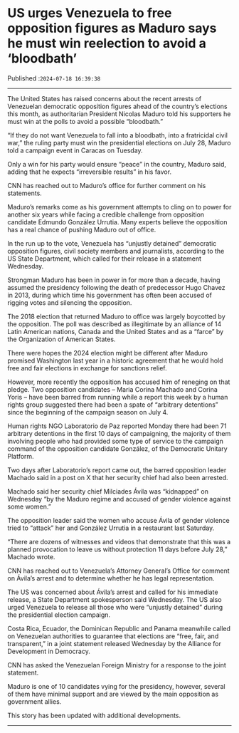 # US urges Venezuela to free opposition figures as Maduro says he must win reelection to avoid a ‘bloodbath’

Published :`2024-07-18 16:39:38`

---

The United States has raised concerns about the recent arrests of Venezuelan democratic opposition figures ahead of the country’s elections this month, as authoritarian President Nicolas Maduro told his supporters he must win at the polls to avoid a possible “bloodbath.”

“If they do not want Venezuela to fall into a bloodbath, into a fratricidal civil war,” the ruling party must win the presidential elections on July 28, Maduro told a campaign event in Caracas on Tuesday.

Only a win for his party would ensure “peace” in the country, Maduro said, adding that he expects “irreversible results” in his favor.

CNN has reached out to Maduro’s office for further comment on his statements.

Maduro’s remarks come as his government attempts to cling on to power for another six years while facing a credible challenge from opposition candidate Edmundo González Urrutia. Many experts believe the opposition has a real chance of pushing Maduro out of office.

In the run up to the vote, Venezuela has “unjustly detained” democratic opposition figures, civil society members and journalists, according to the US State Department, which called for their release in a statement Wednesday.

Strongman Maduro has been in power in for more than a decade, having assumed the presidency following the death of predecessor Hugo Chavez in 2013, during which time his government has often been accused of rigging votes and silencing the opposition.

The 2018 election that returned Maduro to office was largely boycotted by the opposition. The poll was described as illegitimate by an alliance of 14 Latin American nations, Canada and the United States and as a “farce” by the Organization of American States.

There were hopes the 2024 election might be different after Maduro promised Washington last year in a historic agreement that he would hold free and fair elections in exchange for sanctions relief.

However, more recently the opposition has accused him of reneging on that pledge. Two opposition candidates – Maria Corina Machado and Corina Yoris – have been barred from running while a report this week by a human rights group suggested there had been a spate of “arbitrary detentions” since the beginning of the campaign season on July 4.

Human rights NGO Laboratorio de Paz reported Monday there had been 71 arbitrary detentions in the first 10 days of campaigning, the majority of them involving people who had provided some type of service to the campaign command of the opposition candidate González, of the Democratic Unitary Platform.

Two days after Laboratorio’s report came out, the barred opposition leader Machado said in a post on X that her security chief had also been arrested.

Machado said her security chief Milciades Ávila was “kidnapped” on Wednesday “by the Maduro regime and accused of gender violence against some women.”

The opposition leader said the women who accuse Ávila of gender violence tried to “attack” her and González Urrutia in a restaurant last Saturday.

“There are dozens of witnesses and videos that demonstrate that this was a planned provocation to leave us without protection 11 days before July 28,” Machado wrote.

CNN has reached out to Venezuela’s Attorney General’s Office for comment on Ávila’s arrest and to determine whether he has legal representation.

The US was concerned about Ávila’s arrest and called for his immediate release, a State Department spokesperson said Wednesday. The US also urged Venezuela to release all those who were “unjustly detained” during the presidential election campaign.

Costa Rica, Ecuador, the Dominican Republic and Panama meanwhile called on Venezuelan authorities to guarantee that elections are “free, fair, and transparent,” in a joint statement released Wednesday by the Alliance for Development in Democracy.

CNN has asked the Venezuelan Foreign Ministry for a response to the joint statement.

Maduro is one of 10 candidates vying for the presidency, however, several of them have minimal support and are viewed by the main opposition as government allies.

This story has been updated with additional developments.

---

